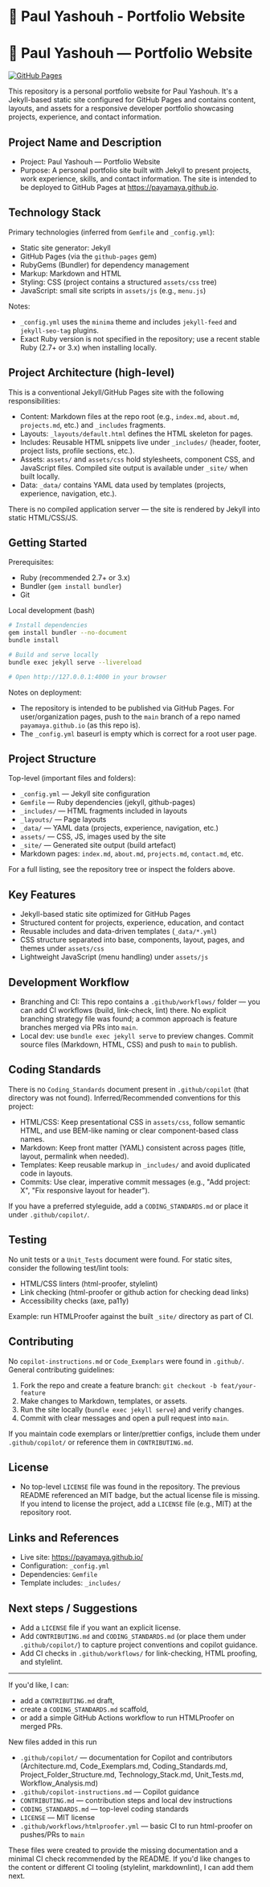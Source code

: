 # 🌟 Paul Yashouh - Portfolio Website

# 🌟 Paul Yashouh — Portfolio Website

[![GitHub Pages](https://img.shields.io/badge/View-Live%20Site-brightgreen)](https://payamaya.github.io/)

This repository is a personal portfolio website for Paul Yashouh. It's a Jekyll-based static site configured for GitHub Pages and contains content, layouts, and assets for a responsive developer portfolio showcasing projects, experience, and contact information.

## Project Name and Description

- Project: Paul Yashouh — Portfolio Website
- Purpose: A personal portfolio site built with Jekyll to present projects, work experience, skills, and contact information. The site is intended to be deployed to GitHub Pages at https://payamaya.github.io.

## Technology Stack

Primary technologies (inferred from `Gemfile` and `_config.yml`):

- Static site generator: Jekyll
- GitHub Pages (via the `github-pages` gem)
- RubyGems (Bundler) for dependency management
- Markup: Markdown and HTML
- Styling: CSS (project contains a structured `assets/css` tree)
- JavaScript: small site scripts in `assets/js` (e.g., `menu.js`)

Notes:

- `_config.yml` uses the `minima` theme and includes `jekyll-feed` and `jekyll-seo-tag` plugins.
- Exact Ruby version is not specified in the repository; use a recent stable Ruby (2.7+ or 3.x) when installing locally.

## Project Architecture (high-level)

This is a conventional Jekyll/GitHub Pages site with the following responsibilities:

- Content: Markdown files at the repo root (e.g., `index.md`, `about.md`, `projects.md`, etc.) and `_includes` fragments.
- Layouts: `_layouts/default.html` defines the HTML skeleton for pages.
- Includes: Reusable HTML snippets live under `_includes/` (header, footer, project lists, profile sections, etc.).
- Assets: `assets/` and `assets/css` hold stylesheets, component CSS, and JavaScript files. Compiled site output is available under `_site/` when built locally.
- Data: `_data/` contains YAML data used by templates (projects, experience, navigation, etc.).

There is no compiled application server — the site is rendered by Jekyll into static HTML/CSS/JS.

## Getting Started

Prerequisites:

- Ruby (recommended 2.7+ or 3.x)
- Bundler (`gem install bundler`)
- Git

Local development (bash)

```bash
# Install dependencies
gem install bundler --no-document
bundle install

# Build and serve locally
bundle exec jekyll serve --livereload

# Open http://127.0.0.1:4000 in your browser
```

Notes on deployment:

- The repository is intended to be published via GitHub Pages. For user/organization pages, push to the `main` branch of a repo named `payamaya.github.io` (as this repo is).
- The `_config.yml` baseurl is empty which is correct for a root user page.

## Project Structure

Top-level (important files and folders):

- `_config.yml` — Jekyll site configuration
- `Gemfile` — Ruby dependencies (jekyll, github-pages)
- `_includes/` — HTML fragments included in layouts
- `_layouts/` — Page layouts
- `_data/` — YAML data (projects, experience, navigation, etc.)
- `assets/` — CSS, JS, images used by the site
- `_site/` — Generated site output (build artefact)
- Markdown pages: `index.md`, `about.md`, `projects.md`, `contact.md`, etc.

For a full listing, see the repository tree or inspect the folders above.

## Key Features

- Jekyll-based static site optimized for GitHub Pages
- Structured content for projects, experience, education, and contact
- Reusable includes and data-driven templates (`_data/*.yml`)
- CSS structure separated into base, components, layout, pages, and themes under `assets/css`
- Lightweight JavaScript (menu handling) under `assets/js`

## Development Workflow

- Branching and CI: This repo contains a `.github/workflows/` folder — you can add CI workflows (build, link-check, lint) there. No explicit branching strategy file was found; a common approach is feature branches merged via PRs into `main`.
- Local dev: use `bundle exec jekyll serve` to preview changes. Commit source files (Markdown, HTML, CSS) and push to `main` to publish.

## Coding Standards

There is no `Coding_Standards` document present in `.github/copilot` (that directory was not found). Inferred/Recommended conventions for this project:

- HTML/CSS: Keep presentational CSS in `assets/css`, follow semantic HTML, and use BEM-like naming or clear component-based class names.
- Markdown: Keep front matter (YAML) consistent across pages (title, layout, permalink when needed).
- Templates: Keep reusable markup in `_includes/` and avoid duplicated code in layouts.
- Commits: Use clear, imperative commit messages (e.g., "Add project: X", "Fix responsive layout for header").

If you have a preferred styleguide, add a `CODING_STANDARDS.md` or place it under `.github/copilot/`.

## Testing

No unit tests or a `Unit_Tests` document were found. For static sites, consider the following test/lint tools:

- HTML/CSS linters (html-proofer, stylelint)
- Link checking (html-proofer or github action for checking dead links)
- Accessibility checks (axe, pa11y)

Example: run HTMLProofer against the built `_site/` directory as part of CI.

## Contributing

No `copilot-instructions.md` or `Code_Exemplars` were found in `.github/`. General contributing guidelines:

1. Fork the repo and create a feature branch: `git checkout -b feat/your-feature`
2. Make changes to Markdown, templates, or assets.
3. Run the site locally (`bundle exec jekyll serve`) and verify changes.
4. Commit with clear messages and open a pull request into `main`.

If you maintain code exemplars or linter/prettier configs, include them under `.github/copilot/` or reference them in `CONTRIBUTING.md`.

## License

- No top-level `LICENSE` file was found in the repository. The previous README referenced an MIT badge, but the actual license file is missing. If you intend to license the project, add a `LICENSE` file (e.g., MIT) at the repository root.

## Links and References

- Live site: https://payamaya.github.io/
- Configuration: `_config.yml`
- Dependencies: `Gemfile`
- Template includes: `_includes/`

## Next steps / Suggestions

- Add a `LICENSE` file if you want an explicit license.
- Add `CONTRIBUTING.md` and `CODING_STANDARDS.md` (or place them under `.github/copilot/`) to capture project conventions and copilot guidance.
- Add CI checks in `.github/workflows/` for link-checking, HTML proofing, and stylelint.

---

If you'd like, I can:

- add a `CONTRIBUTING.md` draft,
- create a `CODING_STANDARDS.md` scaffold,
- or add a simple GitHub Actions workflow to run HTMLProofer on merged PRs.

New files added in this run

- `.github/copilot/` — documentation for Copilot and contributors (Architecture.md, Code_Exemplars.md, Coding_Standards.md, Project_Folder_Structure.md, Technology_Stack.md, Unit_Tests.md, Workflow_Analysis.md)
- `.github/copilot-instructions.md` — Copilot guidance
- `CONTRIBUTING.md` — contribution steps and local dev instructions
- `CODING_STANDARDS.md` — top-level coding standards
- `LICENSE` — MIT license
- `.github/workflows/htmlproofer.yml` — basic CI to run html-proofer on pushes/PRs to `main`

These files were created to provide the missing documentation and a minimal CI check recommended by the README. If you'd like changes to the content or different CI tooling (stylelint, markdownlint), I can add them next.
